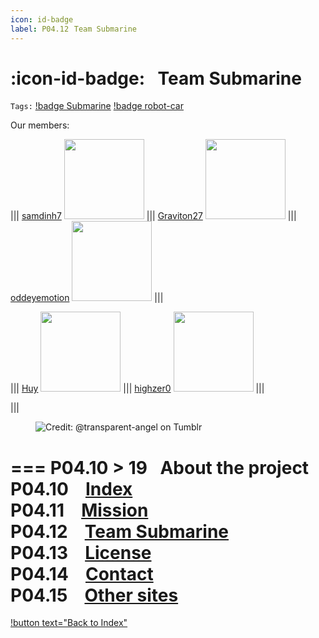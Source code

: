 ```yaml
---
icon: id-badge
label: P04.12⠀Team Submarine
---
```

# :icon-id-badge:⠀Team Submarine
`Tags:` [!badge Submarine](/projects/P04-submarine.md) [!badge robot-car]()

Our members:

||| [samdinh7](https://github.com/samdinh7)
<a title="" href="https://github.com/samdinh7"><img width="128" src="https://avatars.githubusercontent.com/u/128203017?v=4"></a>
||| [Graviton27](https://github.com/Graviton27)
<a title="" href="https://github.com/Graviton27"><img width="128" src="https://avatars.githubusercontent.com/u/128017090?v=4"></a>
||| [oddeyemotion](https://github.com/oddeyemotion)
<a title="" href="https://github.com/oddeyemotion"><img width="128" src="https://avatars.githubusercontent.com/u/53541271?v=4"></a>
|||

||| [Huy](https://github.com/Huydeptraibodoi)
<a title="" href="https://github.com/Huydeptraibodoi"><img width="128" src="https://avatars.githubusercontent.com/u/128045931?v=4"></a>
||| [highzer0](https://github.com/highzer0)
<a title="" href="https://github.com/highzer0"><img width="128" src="https://avatars.githubusercontent.com/u/128067323?v=4"></a>
||| *⠀*

|||

<figure>
    <img src="https://64.media.tumblr.com/d103eb823dce2842c673f409f036857b/tumblr_mzx9wrdwFa1snc5kxo1_1280.gifv" alt="Credit: @transparent-angel on Tumblr">
</figure>

=== P04.10 > 19⠀About the project
P04.10 ⠀[Index](/projects/P04-submarine/P04-10-19-about-the-project/P04-10-index.md)\
P04.11 ⠀[Mission](/projects/P04-submarine/P04-10-19-about-the-project/P04-11-mission.md)\
P04.12 ⠀[Team Submarine](/projects/P04-submarine/P04-10-19-about-the-project/P04-12-team-submarine.md)\
P04.13 ⠀[License](/projects/P04-submarine/P04-10-19-about-the-project/P04-13-license.md)\
P04.14 ⠀[Contact](/projects/P04-submarine/P04-10-19-about-the-project/P04-14-contact.md)\
P04.15 ⠀[Other sites](/projects/P04-submarine/P04-10-19-about-the-project/P04-15-other-sites.md)
===

[!button text="Back to Index"](/projects/P04-submarine/P04-10-19-about-the-project/P04-10-index.md)